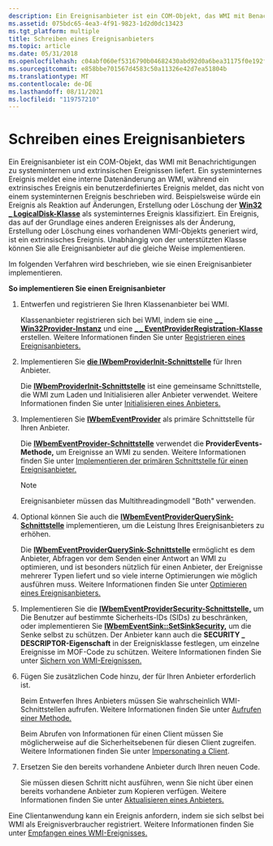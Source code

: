 ```yaml
---
description: Ein Ereignisanbieter ist ein COM-Objekt, das WMI mit Benachrichtigungen zu systeminternen und extrinsischen Ereignissen liefert.
ms.assetid: 075bdc65-4ea3-4f91-9823-1d2d0dc13423
ms.tgt_platform: multiple
title: Schreiben eines Ereignisanbieters
ms.topic: article
ms.date: 05/31/2018
ms.openlocfilehash: c04abf060ef5316790b04682430abd92d0a6bea31175f0e192fc7f73d047633d
ms.sourcegitcommit: e858bbe701567d4583c50a11326e42d7ea51804b
ms.translationtype: MT
ms.contentlocale: de-DE
ms.lasthandoff: 08/11/2021
ms.locfileid: "119757210"
---
```

# <a name="writing-an-event-provider"></a>Schreiben eines Ereignisanbieters

Ein Ereignisanbieter ist ein COM-Objekt, das WMI mit Benachrichtigungen zu systeminternen und extrinsischen Ereignissen liefert. Ein systeminternes Ereignis meldet eine interne Datenänderung an WMI, während ein extrinsisches Ereignis ein benutzerdefiniertes Ereignis meldet, das nicht von einem systeminternen Ereignis beschrieben wird. Beispielsweise würde ein Ereignis als Reaktion auf Änderungen, Erstellung oder Löschung der [**Win32 \_ LogicalDisk-Klasse**](/windows/desktop/CIMWin32Prov/win32-logicaldisk) als systeminternes Ereignis klassifiziert. Ein Ereignis, das auf der Grundlage eines anderen Ereignisses als der Änderung, Erstellung oder Löschung eines vorhandenen WMI-Objekts generiert wird, ist ein extrinsisches Ereignis. Unabhängig von der unterstützten Klasse können Sie alle Ereignisanbieter auf die gleiche Weise implementieren.

Im folgenden Verfahren wird beschrieben, wie sie einen Ereignisanbieter implementieren.

**So implementieren Sie einen Ereignisanbieter**

1.  Entwerfen und registrieren Sie Ihren Klassenanbieter bei WMI.

    Klassenanbieter registrieren sich bei WMI, indem sie eine [**\_ \_ Win32Provider-Instanz**](--win32provider.md) und eine [**\_ \_ EventProviderRegistration-Klasse**](--eventproviderregistration.md) erstellen. Weitere Informationen finden Sie unter [Registrieren eines Ereignisanbieters.](registering-an-event-provider.md)

2.  Implementieren Sie [**die IWbemProviderInit-Schnittstelle**](/windows/desktop/api/Wbemprov/nn-wbemprov-iwbemproviderinit) für Ihren Anbieter.

    Die [**IWbemProviderInit-Schnittstelle**](/windows/desktop/api/Wbemprov/nn-wbemprov-iwbemproviderinit) ist eine gemeinsame Schnittstelle, die WMI zum Laden und Initialisieren aller Anbieter verwendet. Weitere Informationen finden Sie unter [Initialisieren eines Anbieters.](initializing-a-provider.md)

3.  Implementieren Sie [**IWbemEventProvider**](/windows/desktop/api/Wbemprov/nn-wbemprov-iwbemeventprovider) als primäre Schnittstelle für Ihren Anbieter.

    Die [**IWbemEventProvider-Schnittstelle**](/windows/desktop/api/Wbemprov/nn-wbemprov-iwbemeventprovider) verwendet die **ProviderEvents-Methode,** um Ereignisse an WMI zu senden. Weitere Informationen finden Sie unter [Implementieren der primären Schnittstelle für einen Ereignisanbieter.](implementing-the-primary-interface-for-an-event-provider.md)

    > [!Note]  
    > Ereignisanbieter müssen das Multithreadingmodell "Both" verwenden.

     

4.  Optional können Sie auch die [**IWbemEventProviderQuerySink-Schnittstelle**](/windows/desktop/api/Wbemprov/nn-wbemprov-iwbemeventproviderquerysink) implementieren, um die Leistung Ihres Ereignisanbieters zu erhöhen.

    Die [**IWbemEventProviderQuerySink-Schnittstelle**](/windows/desktop/api/Wbemprov/nn-wbemprov-iwbemeventproviderquerysink) ermöglicht es dem Anbieter, Abfragen vor dem Senden einer Antwort an WMI zu optimieren, und ist besonders nützlich für einen Anbieter, der Ereignisse mehrerer Typen liefert und so viele interne Optimierungen wie möglich ausführen muss. Weitere Informationen finden Sie unter [Optimieren eines Ereignisanbieters.](optimizing-an-event-provider.md)

5.  Implementieren Sie die [**IWbemEventProviderSecurity-Schnittstelle,**](/windows/desktop/api/Wbemprov/nn-wbemprov-iwbemeventprovidersecurity) um Die Benutzer auf bestimmte Sicherheits-IDs (SIDs) zu beschränken, oder implementieren Sie [**IWbemEventSink::SetSinkSecurity,**](/windows/desktop/api/Wbemprov/nf-wbemprov-iwbemeventsink-setsinksecurity) um die Senke selbst zu schützen. Der Anbieter kann auch die **SECURITY \_ DESCRIPTOR-Eigenschaft** in der Ereignisklasse festlegen, um einzelne Ereignisse im MOF-Code zu schützen. Weitere Informationen finden Sie unter [Sichern von WMI-Ereignissen.](securing-wmi-events.md)
6.  Fügen Sie zusätzlichen Code hinzu, der für Ihren Anbieter erforderlich ist.

    Beim Entwerfen Ihres Anbieters müssen Sie wahrscheinlich WMI-Schnittstellen aufrufen. Weitere Informationen finden Sie unter [Aufrufen einer Methode.](calling-a-method.md)

    Beim Abrufen von Informationen für einen Client müssen Sie möglicherweise auf die Sicherheitsebenen für diesen Client zugreifen. Weitere Informationen finden Sie unter [Impersonating a Client](impersonating-a-client.md).

7.  Ersetzen Sie den bereits vorhandene Anbieter durch Ihren neuen Code.

    Sie müssen diesen Schritt nicht ausführen, wenn Sie nicht über einen bereits vorhandene Anbieter zum Kopieren verfügen. Weitere Informationen finden Sie unter [Aktualisieren eines Anbieters.](updating-a-provider.md)

Eine Clientanwendung kann ein Ereignis anfordern, indem sie sich selbst bei WMI als Ereignisverbraucher registriert. Weitere Informationen finden Sie unter [Empfangen eines WMI-Ereignisses.](receiving-a-wmi-event.md)

 

 
